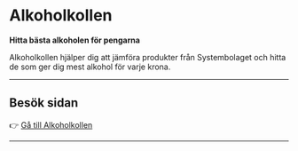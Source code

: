 # Alkoholkollen

**Hitta bästa alkoholen för pengarna**

Alkoholkollen hjälper dig att jämföra produkter från Systembolaget och hitta de som ger dig mest alkohol för varje krona.  

---

## Besök sidan  

👉 [Gå till Alkoholkollen](https://example.com/KOMMER-SNART)  

---
